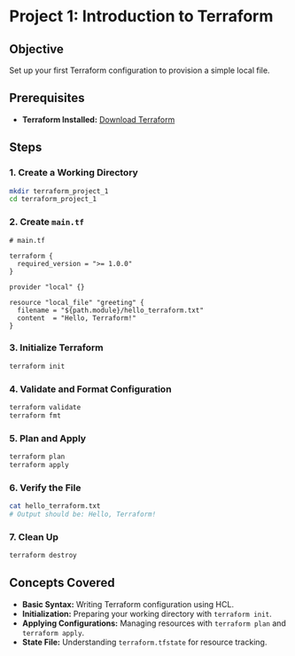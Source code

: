 # **Project 1: Introduction to Terraform**

## **Objective**

Set up your first Terraform configuration to provision a simple local file.

## **Prerequisites**

- **Terraform Installed:** [Download Terraform](https://www.terraform.io/downloads.html)

## **Steps**

### **1. Create a Working Directory**

```bash
mkdir terraform_project_1
cd terraform_project_1
```

### **2. Create `main.tf`**

```hcl
# main.tf

terraform {
  required_version = ">= 1.0.0"
}

provider "local" {}

resource "local_file" "greeting" {
  filename = "${path.module}/hello_terraform.txt"
  content  = "Hello, Terraform!"
}
```

### **3. Initialize Terraform**

```bash
terraform init
```

### **4. Validate and Format Configuration**

```bash
terraform validate
terraform fmt
```

### **5. Plan and Apply**

```bash
terraform plan
terraform apply
```

### **6. Verify the File**

```bash
cat hello_terraform.txt
# Output should be: Hello, Terraform!
```

### **7. Clean Up**

```bash
terraform destroy
```

## **Concepts Covered**

- **Basic Syntax:** Writing Terraform configuration using HCL.
- **Initialization:** Preparing your working directory with `terraform init`.
- **Applying Configurations:** Managing resources with `terraform plan` and `terraform apply`.
- **State File:** Understanding `terraform.tfstate` for resource tracking.

